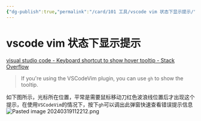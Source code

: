 ```yaml
---
{"dg-publish":true,"permalink":"/card/101 工具/vscode vim 状态下显示提示/","noteIcon":"2","created":"2023-05-09T19:12:14+08:00","updated":"2024-03-19T11:23:42+08:00"}
---
```



# vscode vim 状态下显示提示

[visual studio code - Keyboard shortcut to show hover tooltip - Stack Overflow](https://stackoverflow.com/questions/32279384/keyboard-shortcut-to-show-hover-tooltip#:~:text=The%20trick%20is%20timing.,CMD%2FCtrl%20%2B%20press%20K.)

> If you're using the VSCodeVim plugin, you can use `gh` to show the tooltip. [](https://stackoverflow.com/a/66860229)

如下图所示，光标所在位置，平常是需要鼠标移动刀红色波浪线位置后才出现这个提示，在使用`VSCodeVim`的情况下，按下`gh`可以调出此弹窗快速查看错误提示信息
![Pasted image 20240319112212.png](/img/user/attachs/Pasted%20image%2020240319112212.png)
